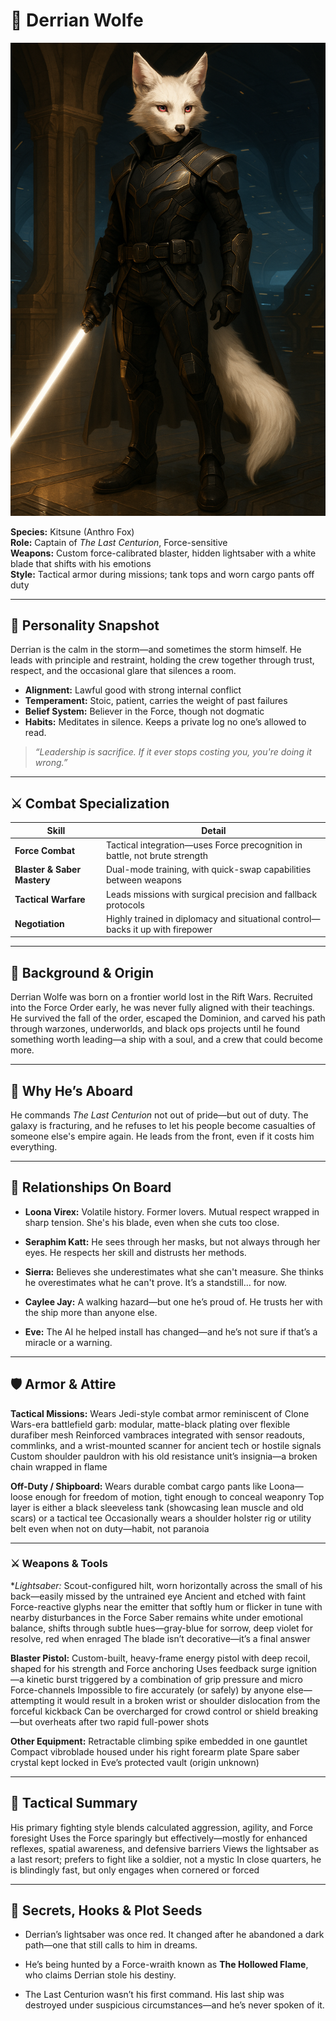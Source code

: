 # 👤 Derrian Wolfe

![Derrian Wolfe](../assets/derrian.png)

**Species:** Kitsune (Anthro Fox)  
**Role:** Captain of *The Last Centurion*, Force-sensitive  
**Weapons:** Custom force-calibrated blaster, hidden lightsaber with a white blade that shifts with his emotions  
**Style:** Tactical armor during missions; tank tops and worn cargo pants off duty

---

## 🧭 Personality Snapshot

Derrian is the calm in the storm—and sometimes the storm himself. He leads with principle and restraint, holding the crew together through trust, respect, and the occasional glare that silences a room.

- **Alignment:** Lawful good with strong internal conflict  
- **Temperament:** Stoic, patient, carries the weight of past failures  
- **Belief System:** Believer in the Force, though not dogmatic  
- **Habits:** Meditates in silence. Keeps a private log no one’s allowed to read.

> *“Leadership is sacrifice. If it ever stops costing you, you're doing it wrong.”*

---

## ⚔️ Combat Specialization

| Skill                     | Detail                                                                       |
|---------------------------|-------------------------------------------------------------------------------|
| **Force Combat**          | Tactical integration—uses Force precognition in battle, not brute strength    |
| **Blaster & Saber Mastery** | Dual-mode training, with quick-swap capabilities between weapons               |
| **Tactical Warfare**      | Leads missions with surgical precision and fallback protocols                 |
| **Negotiation**           | Highly trained in diplomacy and situational control—backs it up with firepower |

---

## 🧬 Background & Origin

Derrian Wolfe was born on a frontier world lost in the Rift Wars. Recruited into the Force Order early, he was never fully aligned with their teachings. He survived the fall of the order, escaped the Dominion, and carved his path through warzones, underworlds, and black ops projects until he found something worth leading—a ship with a soul, and a crew that could become more.

---

## 🚀 Why He’s Aboard

He commands *The Last Centurion* not out of pride—but out of duty. The galaxy is fracturing, and he refuses to let his people become casualties of someone else's empire again. He leads from the front, even if it costs him everything.

---

## 🤝 Relationships On Board

- **Loona Virex:** Volatile history. Former lovers. Mutual respect wrapped in sharp tension. She's his blade, even when she cuts too close.

- **Seraphim Katt:** He sees through her masks, but not always through her eyes. He respects her skill and distrusts her methods.

- **Sierra:** Believes she underestimates what she can't measure. She thinks he overestimates what he can't prove. It’s a standstill… for now.

- **Caylee Jay:** A walking hazard—but one he’s proud of. He trusts her with the ship more than anyone else.

- **Eve:** The AI he helped install has changed—and he’s not sure if that’s a miracle or a warning.

---

## 🛡️ Armor & Attire

**Tactical Missions:**
Wears Jedi-style combat armor reminiscent of Clone Wars-era battlefield garb: modular, matte-black plating over flexible durafiber mesh
Reinforced vambraces integrated with sensor readouts, commlinks, and a wrist-mounted scanner for ancient tech or hostile signals
Custom shoulder pauldron with his old resistance unit’s insignia—a broken chain wrapped in flame

**Off-Duty / Shipboard:**
Wears durable combat cargo pants like Loona—loose enough for freedom of motion, tight enough to conceal weaponry
Top layer is either a black sleeveless tank (showcasing lean muscle and old scars) or a tactical tee
Occasionally wears a shoulder holster rig or utility belt even when not on duty—habit, not paranoia

---

### ⚔️ Weapons & Tools

**Lightsaber:* Scout-configured hilt, worn horizontally across the small of his back—easily missed by the untrained eye
Ancient and etched with faint Force-reactive glyphs near the emitter that softly hum or flicker in tune with nearby disturbances in the Force
Saber remains white under emotional balance, shifts through subtle hues—gray-blue for sorrow, deep violet for resolve, red when enraged
The blade isn’t decorative—it’s a final answer

**Blaster Pistol:**
Custom-built, heavy-frame energy pistol with deep recoil, shaped for his strength and Force anchoring
Uses feedback surge ignition—a kinetic burst triggered by a combination of grip pressure and micro Force-channels
Impossible to fire accurately (or safely) by anyone else—attempting it would result in a broken wrist or shoulder dislocation from the forceful kickback
Can be overcharged for crowd control or shield breaking—but overheats after two rapid full-power shots

**Other Equipment:**
Retractable climbing spike embedded in one gauntlet
Compact vibroblade housed under his right forearm plate
Spare saber crystal kept locked in Eve’s protected vault (origin unknown)

---

## 🎯 Tactical Summary

His primary fighting style blends calculated aggression, agility, and Force foresight
Uses the Force sparingly but effectively—mostly for enhanced reflexes, spatial awareness, and defensive barriers
Views the lightsaber as a last resort; prefers to fight like a soldier, not a mystic
In close quarters, he is blindingly fast, but only engages when cornered or forced

---

## 🧩 Secrets, Hooks & Plot Seeds

- Derrian’s lightsaber was once red. It changed after he abandoned a dark path—one that still calls to him in dreams.

- He’s being hunted by a Force-wraith known as **The Hollowed Flame**, who claims Derrian stole his destiny.

- The Last Centurion wasn’t his first command. His last ship was destroyed under suspicious circumstances—and he’s never spoken of it.
